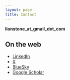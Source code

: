 ```yaml
---
layout: page
title: Contact
---
```


<strong>lionstone_at_gmail_dot_com</strong>

## On the web

- [LinkedIn](https://www.linkedin.com/in/laraloewenstein)
- [X](https://twitter.com/LaraLoewenstein)
- [BlueSky](https://bksy.app/profile/laraloewenstein)
- [Google Scholar](https://scholar.google.com/citations?user=95TtnYcAAAAJ&hl=en&oi=ao)

